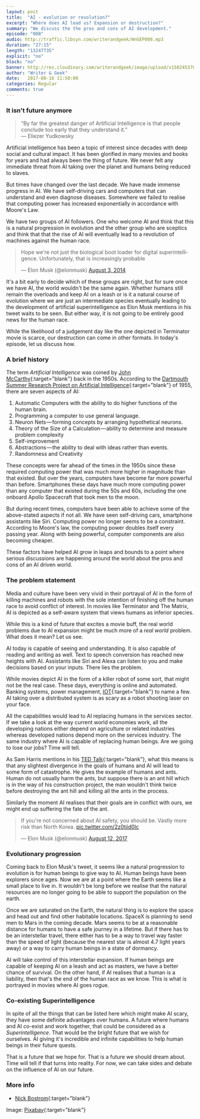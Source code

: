 ```yaml
---
layout: post
title:  "AI - evolution or revolution?"
excerpt: "Where does AI lead us? Expansion or destruction?"
summary: "We discuss the the pros and cons of AI development."
episode: "008"
audio: http://traffic.libsyn.com/writerandgeek/WnGEP008.mp3
duration: "27:15"
length: "13247735"
explicit: "no"
block: "no"
banner: http://res.cloudinary.com/writerandgeek/image/upload/v1502453780/ai.jpg
author: "Writer & Geek"
date:   2017-08-16 11:50:00
categories: Regular
comments: true
---
```


### It isn't future anymore

> “By far the greatest danger of Artificial Intelligence is that people conclude too early that they understand it.”<br > 
― Eliezer Yudkowsky

Artificial intelligence has been a topic of interest since decades with deep social and cultural impact. It has been glorified in many movies and books for years and had always been the thing of future. We never felt any immediate threat from AI taking over the planet and humans being reduced to slaves.

But times have changed over the last decade. We have made immense progress in AI. We have self-driving cars and computers that can understand and even diagnose diseases. Somewhere we failed to realise that computing power has increased exponentially in accordance with Moore's Law.

We have two groups of AI followers. One who welcome AI and think that this is a natural progression in evolution and the other group who are sceptics and think that that the rise of AI will eventually lead to a revolution of machines against the human race.

<blockquote class="twitter-tweet" data-lang="en"><p lang="en" dir="ltr">Hope we&#39;re not just the biological boot loader for digital superintelligence. Unfortunately, that is increasingly probable</p>&mdash; Elon Musk (@elonmusk) <a href="https://twitter.com/elonmusk/status/496012177103663104">August 3, 2014</a></blockquote>
<script async src="//platform.twitter.com/widgets.js" charset="utf-8"></script>

It's a bit early to decide which of these groups are right, but for sure once we have AI, the world wouldn't be the same again. Whether humans still remain the overloads and keep AI on a leash or is it a natural course of evolution where we are just an intermediate species eventually leading to the development of artificial superintelligence as Elon Musk mentions in his tweet waits to be seen. But either way, it is not going to be entirely good news for the human race.

While the likelihood of a judgement day like the one depicted in Terminator movie is scarce, our destruction can come in other formats. In today's episode, let us discuss how.

### A brief history
The term _Artificial Intelligence_ was coined by [John McCarthy](https://en.wikipedia.org/wiki/John_McCarthy_(computer_scientist)){:target="blank"} back in the 1950s. According to the [Dartmouth Summer Research Project on Artificial Intelligence](http://www-formal.stanford.edu/jmc/history/dartmouth/dartmouth.html){:target="blank"} of 1955, there are seven aspects of AI:

1. Automatic Computers with the ability to do higher functions of the human brain.
2. Programming a computer to use general language.
3. Neuron Nets — forming concepts by arranging hypothetical neurons.
4. Theory of the Size of a Calculation — ability to determine and measure problem complexity
5. Self-improvement
6. Abstractions — the ability to deal with ideas rather than events.
7. Randomness and Creativity

These concepts were far ahead of the times in the 1950s since these required computing power that was much more higher in magnitude than that existed. But over the years, computers have become far more powerful than before. Smartphones these days have much more computing power than any computer that existed during the 50s and 60s, including the one onboard Apollo Spacecraft that took men to the moon.

But during recent times, computers have been able to achieve some of the above-stated aspects if not all. We have seen self-driving cars, smartphone assistants like Siri. Computing power no longer seems to be a constraint. According to Moore's law, the computing power doubles itself every passing year. Along with being powerful, computer components are also becoming cheaper.

These factors have helped AI grow in leaps and bounds to a point where serious discussions are happening around the world about the pros and cons of an AI driven world.

### The problem statement
Media and culture have been very vivid in their portrayal of AI in the form of killing machines and robots with the sole intention of finishing off the human race to avoid conflict of interest. In movies like Terminator and The Matrix, AI is depicted as a self-aware system that views humans as inferior species.

While this is a kind of future that excites a movie buff, the real world problems due to AI expansion might be much more of a _real world_ problem. What does it mean? Let us see.

AI today is capable of seeing and understanding. It is also capable of reading and writing as well. Text to speech conversion has reached new heights with AI. Assistants like Siri and Alexa can listen to you and make decisions based on your inputs. There lies the problem.

While movies depict AI in the form of a killer robot of some sort, that might not be the real case. These days, everything is online and automated. Banking systems, power management, [IOT](https://en.wikipedia.org/wiki/Internet_of_things){:target="blank"} to name a few. AI taking over a distributed system is as scary as a robot shooting laser on your face.

All the capabilities would lead to AI replacing humans in the services sector. If we take a look at the way current world economies work, all the developing nations either depend on agriculture or related industries whereas developed nations depend more on the services industry. The same industry where AI is capable of replacing human beings. Are we going to lose our jobs? Time will tell.

As Sam Harris mentions in his [TED Talk](https://www.youtube.com/watch?v=8nt3edWLgIg){:target="blank"}, what this means is that any slightest divergence in the goals of humans and AI will lead to some form of catastrophe. He gives the example of humans and ants. Human do not usually harm the ants, but suppose there is an ant hill which is in the way of his construction project, the man wouldn't think twice before destroying the ant hill and killing all the ants in the process.

Similarly the moment AI realises that their goals are in conflict with ours, we might end up suffering the fate of the ant.

<blockquote class="twitter-tweet" data-cards="hidden" data-lang="en"><p lang="en" dir="ltr">If you&#39;re not concerned about AI safety, you should be. Vastly more risk than North Korea. <a href="https://t.co/2z0tiid0lc">pic.twitter.com/2z0tiid0lc</a></p>&mdash; Elon Musk (@elonmusk) <a href="https://twitter.com/elonmusk/status/896166762361704450">August 12, 2017</a></blockquote>
<script async src="//platform.twitter.com/widgets.js" charset="utf-8"></script>

### Evolutionary progression
Coming back to Elon Musk's tweet, it seems like a natural progression to evolution is for human beings to give way to AI. Human beings have been explorers since ages. Now we are at a point where the Earth seems like a small place to live in. It wouldn't be long before we realise that the natural resources are no longer going to be able to support the population on the earth.

Once we are saturated on the Earth, the natural thing is to explore the space and head out and find other habitable locations. SpaceX is planning to send men to Mars in the coming decade. Mars seems to be at a reasonable distance for humans to have a safe journey in a lifetime. But if there has to be an interstellar travel, there either has to be a way to travel way faster than the speed of light (because the nearest star is almost 4.7 light years away) or a way to carry human beings in a state of dormancy.

AI will take control of this interstellar expansion. If human beings are capable of keeping AI on a leash and act as masters, we have a better chance of survival. On the other hand, if AI realises that a human is a liability, then that's the end of the human race as we know. This is what is portrayed in movies where AI goes rogue.

### Co-existing Superintelligence
In spite of all the things that can be listed here which might make AI scary, they have some definite advantages over humans. A future where humans and AI co-exist and work together, that could be considered as a _Superintelligence_. That would be the bright future that we wish for ourselves. AI giving it's incredible and infinite capabilities to help human beings in their future quests.

That is a future that we hope for. That is a future we should dream about. Time will tell if that turns into reality. For now, we can take sides and debate on the influence of AI on our future.

### More info

- [Nick Bostrom](https://www.youtube.com/watch?v=MnT1xgZgkpk){:target="blank"}

Image: [Pixabay](https://pixabay.com/en/artificial-intelligence-155161/){:target="blank"}